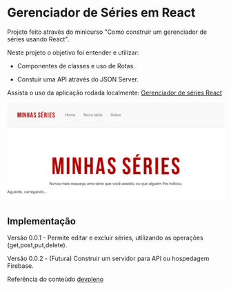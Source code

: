 # Gerenciador de Séries em React

Projeto feito através do minicurso "Como construir um gerenciador de séries usando React".

Neste projeto o objetivo foi entender e utilizar:

- Componentes de classes e uso de Rotas.

- Constuir uma API através do JSON Server.

Assista o uso da aplicação rodada localmente: [Gerenciador de séries React](https://youtu.be/6wY9imKOdjE)

![Gerenciador de séries](https://github.com/VivisGaspar/gerenciador-series-react/blob/master/public/images/portfolio_gerenciador_de_series.png?raw=true)

## Implementação

Versão 0.0.1 - Permite editar e excluir séries, utilizando as operações (get,post,put,delete).

Versão 0.0.2 - (Futura) Construir um servidor para API ou hospedagem Firebase.

Referência do conteúdo [devpleno](https://www.devpleno.com/seriereactjs-aulas/)

